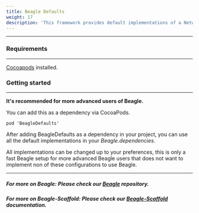 ```yaml
---
title: Beagle Defaults
weight: 17
description: 'This framework provides default implementations of a Network client, Cache control and Logger that can be easily embed and used in your Beagle project.'
---
```


---

### Requirements
<hr>

[Cocoapods](https://guides.cocoapods.org/using/getting-started.html) installed.

### Getting started
<hr>

**It's recommended for more advanced users of Beagle.**

You can add this as a dependency via CocoaPods.

```
pod 'BeagleDefaults'
```

After adding BeagleDefaults as a dependency in your project, you can use all the default implementations in your _Beagle.dependencies_.

All implementations can be changed up to your preferences, this is only a fast Beagle setup for more advanced Beagle users that does not want to implement non of these configurations to use Beagle.

<hr>

##### For more on Beagle: Please check our [Beagle](https://github.com/ZupIT/beagle) repository.
##### For more on Beagle-Scaffold: Please check our [Beagle-Scaffold](/get-started/using-beagle-helpers/ios/beagle-scaffold) documentation.